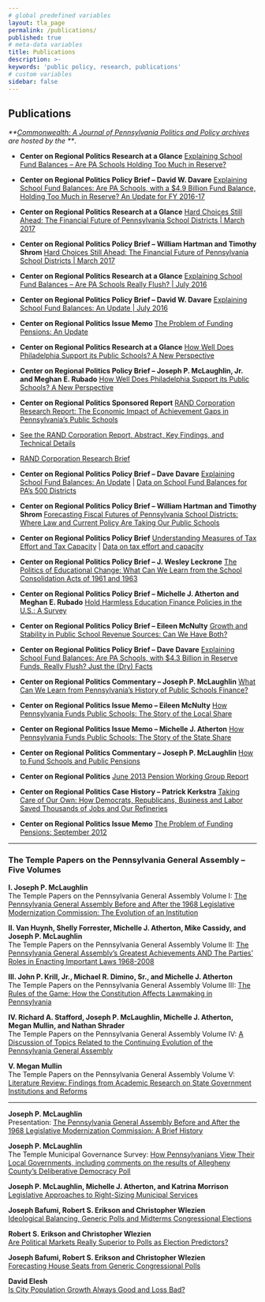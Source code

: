 ```yaml
---
# global predefined variables
layout: tla_page
permalink: /publications/
published: true
# meta-data variables
title: Publications
description: >-
keywords: 'public policy, research, publications'
# custom variables
sidebar: false
---
```

## Publications
_**[Commonwealth: A Journal of Pennsylvania Politics and Policy archives](http://sites.temple.edu/commonwealth/) are hosted by the **_.

- **Center on Regional Politics Research at a Glance**
[Explaining School Fund Balances – Are PA Schools Holding Too Much in Reserve?](https://drive.google.com/file/d/1ZctL5C6Q3eyXMcQ87OD-Y5d7eGOUKS6z/view?usp=sharing) 

- **Center on Regional Politics Policy Brief – David W. Davare**
[Explaining School Fund Balances: Are PA Schools, with a $4.9 Billion Fund Balance, Holding Too Much in Reserve? An Update for FY 2016-17](https://drive.google.com/file/d/1H267G_VVNeYS3C2A4NFtQ8YkFI9Yb7S1/view?usp=sharing)

- **Center on Regional Politics Research at a Glance**
[Hard Choices Still Ahead: The Financial Future of Pennsylvania School Districts | March 2017](https://drive.google.com/file/d/1obl2xySt36aRv_0utxp1sAAEHB2KtHNi/view?usp=sharing)

- **Center on Regional Politics Policy Brief – William Hartman and Timothy Shrom**
[Hard Choices Still Ahead: The Financial Future of Pennsylvania School Districts | March 2017](https://drive.google.com/file/d/1zaZXBni-DjXmypKth5GdApSd_jMzHkug/view?usp=sharing)

- **Center on Regional Politics Research at a Glance**
[Explaining School Fund Balances – Are PA Schools Really Flush? | July 2016](https://drive.google.com/file/d/12waKBvNyqBi8PdZZf7p086fqnQMME8x6/view?usp=sharing)

- **Center on Regional Politics Policy Brief – David W. Davare**
[Explaining School Fund Balances: An Update | July 2016](https://drive.google.com/file/d/1Yc91loauhaB34jfLnfTPTvx1tSQJmAZy/view?usp=sharing)

- **Center on Regional Politics Issue Memo**
[The Problem of Funding Pensions: An Update](https://drive.google.com/file/d/1cFp6jh-aKHUNjTHU7LHeoul-QpBuCezw/view?usp=sharing)

- **Center on Regional Politics Research at a Glance**
[How Well Does Philadelphia Support its Public Schools? A New Perspective](https://drive.google.com/file/d/1CjS29VjAswK5Sn8NZ83hr-Iaspxodm0G/view?usp=sharing)

- **Center on Regional Politics Policy Brief – Joseph P. McLaughlin, Jr. and Meghan E. Rubado**
[How Well Does Philadelphia Support its Public Schools? A New Perspective](https://drive.google.com/file/d/1cM7SGNARyEdsI0WJNSpOpLNXl2-5yhJ2/view?usp=sharing)

- **Center on Regional Politics Sponsored Report**
[RAND Corporation Research Report: The Economic Impact of Achievement Gaps in Pennsylvania’s Public Schools](https://drive.google.com/file/d/1Q-EDw65IPZWCtxcZV_5kYLE2_zKUWkDg/view?usp=sharing)
- [See the RAND Corporation Report, Abstract, Key Findings, and Technical Details](http://www.rand.org/pubs/research_reports/RR1159.html)
- [RAND Corporation Research Brief](http://www.rand.org/pubs/research_briefs/RB9872.html)

- **Center on Regional Politics Policy Brief – Dave Davare**
[Explaining School Fund Balances: An Update](https://drive.google.com/file/d/1GB0r2SpfHkixIUstWZ3csoN77K_Cp-yI/view?usp=sharing) | [Data on School Fund Balances for PA’s 500 Districts](https://drive.google.com/file/d/1JDA7liQEHm5A0YL10ob2_6Wm6iyQohas/view?usp=sharing)

- **Center on Regional Politics Policy Brief – William Hartman and Timothy Shrom**
[Forecasting Fiscal Futures of Pennsylvania School Districts: Where Law and Current Policy Are Taking Our Public Schools](https://drive.google.com/file/d/180NkZf5sRO8NkwUTefaR1C949yh9lCKj/view?usp=sharing)

- **Center on Regional Politics Policy Brief** 
[Understanding Measures of Tax Effort and Tax Capacity](https://drive.google.com/file/d/1J9HqHG0pyy6xp3RSU2B26aQZDS7ZR12d/view?usp=sharing) | [Data on tax effort and capacity](https://drive.google.com/file/d/11f7P_i-lAjJR415Q-7uS5L6QBnANLF5_/view?usp=sharing)

- **Center on Regional Politics Policy Brief – J. Wesley Leckrone**
[The Politics of Educational Change: What Can We Learn from the School Consolidation Acts of 1961 and 1963](https://drive.google.com/file/d/1zpqVE9KIDHguMG7mAysKObYtgH6ysc04/view?usp=sharing)

- **Center on Regional Politics Policy Brief – Michelle J. Atherton and Meghan E. Rubado**
[Hold Harmless Education Finance Policies in the U.S.: A Survey](https://drive.google.com/file/d/1yr_wtX9fThOPxUOqNvGMeAq58A2TD9eb/view?usp=sharing)

- **Center on Regional Politics Policy Brief – Eileen McNulty**
[Growth and Stability in Public School Revenue Sources: Can We Have Both?](https://drive.google.com/file/d/1ZTnsYqHYIPMTzLCSugJqR4tzEo-oAYqI/view?usp=sharing)

- **Center on Regional Politics Policy Brief – Dave Davare**
[Explaining School Fund Balances: Are PA Schools, with $4.3 Billion in Reserve Funds, Really Flush? Just the (Dry) Facts](https://drive.google.com/file/d/1PkR0BfLgIjDEYf7lqGl_AVfHHMJqZQLE/view?usp=sharing)

- **Center on Regional Politics Commentary – Joseph P. McLaughlin**
[What Can We Learn from Pennsylvania’s History of Public Schools Finance?](https://drive.google.com/file/d/1nxcWCvrJc2fI-kdm9q9_3bxFdAolBIE_/view?usp=sharing)

- **Center on Regional Politics Issue Memo – Eileen McNulty**
[How Pennsylvania Funds Public Schools: The Story of the Local Share](https://drive.google.com/file/d/1s0B56JWemrN4vk7RbtDGS8Lp1KBfITWa/view?usp=sharing)

- **Center on Regional Politics Issue Memo – Michelle J. Atherton**
[How Pennsylvania Funds Public Schools: The Story of the State Share](https://drive.google.com/file/d/1eLLFLAipIN92uIG1rRAbnMp9Hh-6Df25/view?usp=sharing)

- **Center on Regional Politics Commentary – Joseph P. McLaughlin**
[How to Fund Schools and Public Pensions](https://drive.google.com/file/d/1EAQ93kubSfoFGYirxZATtN8YuWeiMrQ0/view?usp=sharing)

- **Center on Regional Politics**
[June 2013 Pension Working Group Report](https://drive.google.com/file/d/1lqE8e4wPKcid8bMffXp1C3caTcjMEboZ/view?usp=sharing)

- **Center on Regional Politics Case History – Patrick Kerkstra**
[Taking Care of Our Own: How Democrats, Republicans, Business and Labor Saved Thousands of Jobs and Our Refineries](https://drive.google.com/file/d/1l8zk7iL_x5Cu8_DOCoIJx4zfTCbDOdYs/view?usp=sharing)

- **Center on Regional Politics Issue Memo**
[The Problem of Funding Pensions: September 2012](https://drive.google.com/file/d/1kX2bSP687xIZJeESYX8j5kP5HQ7TOI__/view?usp=sharing)

___

### The Temple Papers on the Pennsylvania General Assembly – Five Volumes
**I. Joseph P. McLaughlin**</br>
The Temple Papers on the Pennsylvania General Assembly Volume I: [The Pennsylvania General Assembly Before and After the 1968 Legislative Modernization Commission: The Evolution of an Institution](https://drive.google.com/file/d/1YS1O7JlAmriq4m0I7isnFBkb4MqG1ZdJ/view?usp=sharing)</br>

**II. Van Huynh, Shelly Forrester, Michelle J. Atherton, Mike Cassidy, and Joseph P. McLaughlin**</br>
The Temple Papers on the Pennsylvania General Assembly Volume II: [The Pennsylvania General Assembly’s Greatest Achievements AND The Parties’ Roles in Enacting Important Laws 1968-2008](https://drive.google.com/file/d/11fChKfS4ir_rtENCpMuSZl0mjU62qVeN/view?usp=sharing)</br>

**III. John P. Krill, Jr., Michael R. Dimino, Sr., and Michelle J. Atherton**</br>
The Temple Papers on the Pennsylvania General Assembly Volume III: [The Rules of the Game: How the Constitution Affects Lawmaking in Pennsylvania](https://drive.google.com/file/d/1APy1YMHxnryKtGbwjEB2tUV4vcUnsRxr/view?usp=sharing)</br>

**IV. Richard A. Stafford, Joseph P. McLaughlin, Michelle J. Atherton, Megan Mullin, and Nathan Shrader**</br>
The Temple Papers on the Pennsylvania General Assembly Volume IV: [A Discussion of Topics Related to the Continuing Evolution of the Pennsylvania General Assembly](https://drive.google.com/file/d/1XKJ0VF0fGbEo0LZO5DPG1CRcB6vt7lhL/view?usp=sharing)</br>

**V. Megan Mullin**</br>
The Temple Papers on the Pennsylvania General Assembly Volume V: [Literature Review: Findings from Academic Research on  State Government Institutions and Reforms](https://drive.google.com/file/d/1e-bzvDEG_-dyMcJGcWC5Q_b086SrJCZb/view?usp=sharing)</br>

___

**Joseph P. McLaughlin**<br>
Presentation: [The Pennsylvania General Assembly Before and After the 1968 Legislative Modernization Commission: A Brief History](https://drive.google.com/file/d/1s3gPsN7tRJ3bZHO7zMBJWFwDYr1N3lLO/view?usp=sharing)<br>

**Joseph P. McLaughlin**<br>
The Temple Municipal Governance Survey: [How Pennsylvanians View Their Local Governments, including comments on the results of Allegheny County’s Deliberative Democracy Poll](https://drive.google.com/file/d/1w20Qci4hD9fHL_mHrL0PrXxw96rLsFIv/view?usp=sharing)<br>

**Joseph P. McLaughlin, Michelle J. Atherton, and Katrina Morrison**<br>
[Legislative Approaches to Right-Sizing Municipal Services](https://drive.google.com/file/d/10Ehx2o9ydfYBAeIV3T-oMs-alzN_oCPE/view?usp=sharing)<br>

**Joseph Bafumi, Robert S. Erikson and Christopher Wlezien**<br>
[Ideological Balancing, Generic Polls and Midterms Congressional Elections](https://drive.google.com/file/d/1AEmZ-27H-A67c_8boRp7a_FnnllI5YoU/view?usp=sharing)<br>

**Robert S. Erikson and Christopher Wlezien**<br>
[Are Political Markets Really Superior to Polls as Election Predictors?](https://drive.google.com/file/d/1-hgDA3svf1Zxy_j86VI9sZ8gsOPIf5N4/view?usp=sharing)<br>

**Joseph Bafumi, Robert S. Erikson and Christopher Wlezien**<br>
[Forecasting House Seats from Generic Congressional Polls](https://drive.google.com/file/d/1hxRulgiwr5DVA6lY6kZdukK6snT5ZT_T/view?usp=sharing)<br>

**David Elesh**<br>
[Is City Population Growth Always Good and Loss Bad?](https://drive.google.com/file/d/1-pSaZUKi4CrsiAyyVzx-zS40g9bohoh7/view?usp=sharing)<br>
